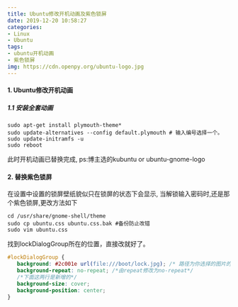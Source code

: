 ```yaml
---
title: Ubuntu修改开机动画及紫色锁屏
date: 2019-12-20 10:58:27
categories:
- Linux
- Ubuntu
tags:
- ubuntu开机动画
- 紫色锁屏
img: https://cdn.openpy.org/ubuntu-logo.jpg
---
```

#### 1. Ubuntu修改开机动画
##### 1.1 安装全套动画
```shell script
sudo apt-get install plymouth-theme*
sudo update-alternatives --config default.plymouth # 输入编号选择一个。
sudo update-initramfs -u
sudo reboot
```
此时开机动画已替换完成, ps:博主选的kubuntu or ubuntu-gnome-logo
#### 2. 替换紫色锁屏
在设置中设置的锁屏壁纸貌似只在锁屏的状态下会显示, 当解锁输入密码时,还是那个紫色锁屏,更改方法如下
```shell script
cd /usr/share/gnome-shell/theme
sudo cp ubuntu.css ubuntu.css.bak #备份防止改错
sudo vim ubuntu.css
```
找到lockDialogGroup所在的位置，直接改就好了。
```css
#lockDialogGroup {
   background: #2c001e url(file:///boot/lock.jpg); /* 路径为你选择的图片的路径*/
   background-repeat: no-repeat; /*由repeat修改为no-repeat*/
   /*下面这两行是新增的*/
   background-size: cover;
   background-position: center;
}
```